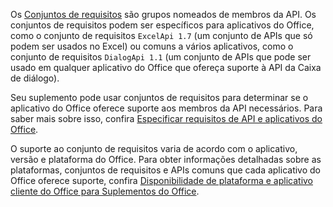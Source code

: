 Os [Conjuntos de requisitos](../develop/office-versions-and-requirement-sets.md) são grupos nomeados de membros da API. Os conjuntos de requisitos podem ser específicos para aplicativos do Office, como o conjunto de requisitos `ExcelApi 1.7` (um conjunto de APIs que só podem ser usados ​​no Excel) ou comuns a vários aplicativos, como o conjunto de requisitos `DialogApi 1.1` (um conjunto de APIs que pode ser usado em qualquer aplicativo do Office que ofereça suporte à API da Caixa de diálogo).

Seu suplemento pode usar conjuntos de requisitos para determinar se o aplicativo do Office oferece suporte aos membros da API necessários. Para saber mais sobre isso, confira [Especificar requisitos de API e aplicativos do Office](../develop/specify-office-hosts-and-api-requirements.md).

O suporte ao conjunto de requisitos varia de acordo com o aplicativo, versão e plataforma do Office. Para obter informações detalhadas sobre as plataformas, conjuntos de requisitos e APIs comuns que cada aplicativo do Office oferece suporte, confira [Disponibilidade de plataforma e aplicativo cliente do Office para Suplementos do Office](/javascript/api/requirement-sets).
